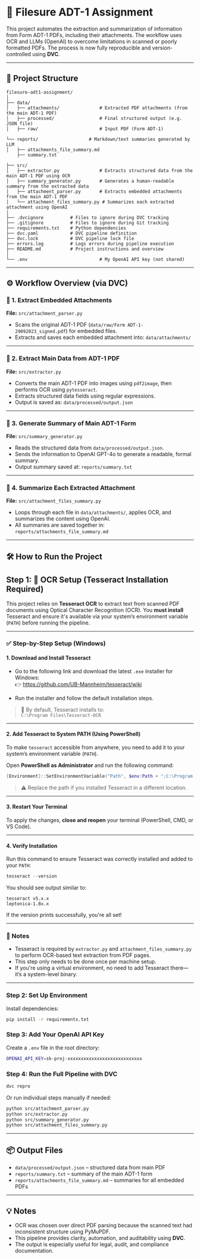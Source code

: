 # 🧾 Filesure ADT-1 Assignment

This project automates the extraction and summarization of information from Form ADT-1 PDFs, including their attachments. The workflow uses OCR and LLMs (OpenAI) to overcome limitations in scanned or poorly formatted PDFs. The process is now fully reproducible and version-controlled using **DVC**.

---

## 📁 Project Structure

```
filesure-adt1-assignment/
│
├── data/
│   ├── attachments/               # Extracted PDF attachments (from the main ADT-1 PDF)
│   ├── processed/                 # Final structured output (e.g. JSON file)
│   ├── raw/                       # Input PDF (Form ADT-1)
                   
└── reports/                   # Markdown/text summaries generated by LLM
│   ├── attachments_file_summary.md
    ├── summary.txt

├── src/
│   ├── extractor.py               # Extracts structured data from the main ADT-1 PDF using OCR
│   ├── summary_generator.py       # Generates a human-readable summary from the extracted data
│   ├── attachment_parser.py       # Extracts embedded attachments from the main ADT-1 PDF
│   └── attachment_files_summary.py # Summarizes each extracted attachment using OpenAI
│
├── .dvcignore          # Files to ignore during DVC tracking
├── .gitignore          # Files to ignore during Git tracking
├── requirements.txt    # Python dependencies
├── dvc.yaml            # DVC pipeline definition
├── dvc.lock            # DVC pipeline lock file
├── errors.log          # Logs errors during pipeline execution
├── README.md           # Project instructions and overview
│
└── .env                           # My OpenAI API key (not shared)
```



---

## ⚙️ Workflow Overview (via DVC)

### 🔹 1. **Extract Embedded Attachments**
**File:** `src/attachment_parser.py`

- Scans the original ADT-1 PDF (`data/raw/Form ADT-1-29092023_signed.pdf`) for embedded files.
- Extracts and saves each embedded attachment into: `data/attachments/`

---

### 🔹 2. **Extract Main Data from ADT-1 PDF**
**File:** `src/extractor.py`

- Converts the main ADT-1 PDF into images using `pdf2image`, then performs OCR using `pytesseract`.
- Extracts structured data fields using regular expressions.
- Output is saved as: `data/processed/output.json`

---

### 🔹 3. **Generate Summary of Main ADT-1 Form**
**File:** `src/summary_generator.py`

- Reads the structured data from `data/processed/output.json`.
- Sends the information to OpenAI GPT-4o to generate a readable, formal summary.
- Output summary saved at: `reports/summary.txt`

---

### 🔹 4. **Summarize Each Extracted Attachment**
**File:** `src/attachment_files_summary.py`

- Loops through each file in `data/attachments/`, applies OCR, and summarizes the content using OpenAI.
- All summaries are saved together in: `reports/attachments_file_summary.md`

---

## 🛠 How to Run the Project

## Step 1: 🧰 OCR Setup (Tesseract Installation Required)

This project relies on **Tesseract OCR** to extract text from scanned PDF documents using Optical Character Recognition (OCR). You **must install** Tesseract and ensure it's available via your system’s environment variable (`PATH`) before running the pipeline.

---

### ✅ Step-by-Step Setup (Windows)

#### 1. Download and Install Tesseract

- Go to the following link and download the latest `.exe` installer for Windows:  
  👉 https://github.com/UB-Mannheim/tesseract/wiki

- Run the installer and follow the default installation steps.

> 📍 By default, Tesseract installs to:  
> `C:\Program Files\Tesseract-OCR`

---

#### 2. Add Tesseract to System PATH (Using PowerShell)

To make `tesseract` accessible from anywhere, you need to add it to your system’s environment variable (`PATH`).

Open **PowerShell as Administrator** and run the following command:

```powershell
[Environment]::SetEnvironmentVariable("Path", $env:Path + ";C:\Program Files\Tesseract-OCR", [EnvironmentVariableTarget]::Machine)
```

> ⚠️ Replace the path if you installed Tesseract in a different location.

---

#### 3. Restart Your Terminal

To apply the changes, **close and reopen** your terminal (PowerShell, CMD, or VS Code).

---

#### 4. Verify Installation

Run this command to ensure Tesseract was correctly installed and added to your `PATH`:

```powershell
tesseract --version
```

You should see output similar to:

```
tesseract v5.x.x
leptonica-1.8x.x
```

If the version prints successfully, you're all set!

---

### 📝 Notes

- Tesseract is required by `extractor.py` and `attachment_files_summary.py` to perform OCR-based text extraction from PDF pages.
- This step only needs to be done once per machine setup.
- If you're using a virtual environment, no need to add Tesseract there—it’s a system-level binary.

---


### Step 2: Set Up Environment
Install dependencies:

```bash
pip install -r requirements.txt
```

### Step 3: Add Your OpenAI API Key
Create a `.env` file in the root directory:

```bash
OPENAI_API_KEY=sk-proj-xxxxxxxxxxxxxxxxxxxxxxxxxxxx
```

### Step 4: Run the Full Pipeline with DVC

```bash
dvc repro
```

Or run individual steps manually if needed:

```bash
python src/attachment_parser.py
python src/extractor.py
python src/summary_generator.py
python src/attachment_files_summary.py
```

---

## 📦 Output Files

- `data/processed/output.json` – structured data from main PDF
- `reports/summary.txt` – summary of the main ADT-1 form
- `reports/attachments_file_summary.md` – summaries for all embedded PDFs

---

## 💡 Notes

- OCR was chosen over direct PDF parsing because the scanned text had inconsistent structure using PyMuPDF.
- This pipeline provides clarity, automation, and auditability using **DVC**.
- The output is especially useful for legal, audit, and compliance documentation.

